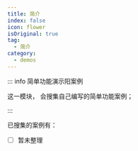 ```yaml
---
title: 简介
index: false
icon: flower
isOriginal: true
tag:
  - 简介
category:
  - demos
---
```


::: info 简单功能演示阳案例

这一模块， 会搜集自己编写的简单功能案例；

:::

已搜集的案例有：

- [ ] 暂未整理
